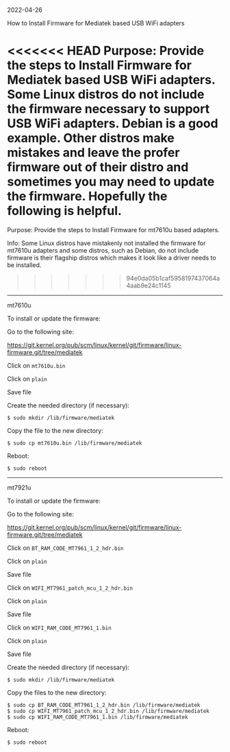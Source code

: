 2022-04-26

How to Install Firmware for Mediatek based USB WiFi adapters

<<<<<<< HEAD
Purpose: Provide the steps to Install Firmware for Mediatek based USB
WiFi adapters. Some Linux distros do not include the firmware necessary
to support USB WiFi adapters. Debian is a good example. Other distros
make mistakes and leave the profer firmware out of their distro and
sometimes you may need to update the firmware. Hopefully the following
is helpful.
=======
Purpose: Provide the steps to Install Firmware for mt7610u based adapters.

Info: Some Linux distros have mistakenly not installed the firmware for mt7610u
adapters and some distros, such as Debian, do not include firmware is their flagship
distros which makes it look like a driver needs to be installed.
>>>>>>> 94e0da05b1caf5958197437064a4aab9e24c1145

-----

mt7610u

To install or update the firmware:

Go to the following site:

https://git.kernel.org/pub/scm/linux/kernel/git/firmware/linux-firmware.git/tree/mediatek

Click on `mt7610u.bin`

Click on `plain`

Save file

Create the needed directory (if necessary):
```
$ sudo mkdir /lib/firmware/mediatek
```
Copy the file to the new directory:
```
$ sudo cp mt7610u.bin /lib/firmware/mediatek
```
Reboot:
```
$ sudo reboot
```

-----

mt7921u

To install or update the firmware:

Go to the following site:

https://git.kernel.org/pub/scm/linux/kernel/git/firmware/linux-firmware.git/tree/mediatek

Click on `BT_RAM_CODE_MT7961_1_2_hdr.bin`

Click on `plain`

Save file

Click on `WIFI_MT7961_patch_mcu_1_2_hdr.bin`

Click on `plain`

Save file

Click on `WIFI_RAM_CODE_MT7961_1.bin`

Click on `plain`

Save file

Create the needed directory (if necessary):
```
$ sudo mkdir /lib/firmware/mediatek
```
Copy the files to the new directory:
```
$ sudo cp BT_RAM_CODE_MT7961_1_2_hdr.bin /lib/firmware/mediatek
$ sudo cp WIFI_MT7961_patch_mcu_1_2_hdr.bin /lib/firmware/mediatek
$ sudo cp WIFI_RAM_CODE_MT7961_1.bin /lib/firmware/mediatek
```
Reboot:
```
$ sudo reboot
```
	

